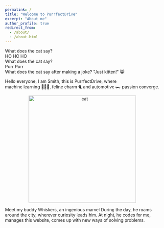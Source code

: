 ```yaml
---
permalink: /
title: "Welcome to PurrfectDrive"
excerpt: "About me"
author_profile: true
redirect_from: 
  - /about/
  - /about.html
---
```


What does the cat say?  
HO HO HO  
What does the cat say?  
Purr Purr  
What does the cat say after making a joke? "Just kitten!" 😸

Hello everyone, I am Smith, this is PurrfectDrive, where  
machine learning 👨🏻‍💻, feline charm 🐈 and automotive 🏎 passion converge. 

<p align="center">
  <img src="/image/cat.jpg" width="350" title="cat">
</p>  
Meet my buddy Whiskers, an ingenious marvel  
During the day, he roams around the city, wherever curiosity leads him.  
At night, he codes for me, manages this website, comes up with new ways of solving problems.

